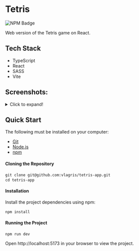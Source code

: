 # Tetris

<p>
    <img alt="NPM Badge" src="https://img.shields.io/badge/v10.2.3-green?label=npm&color=blue">
</p>

<p>
    Web version of the Tetris game on React.
</p>


## Tech Stack
- TypeScript
- React
- SASS
- Vite


## Screenshots:
<details>
    <summary>Click to expand!</summary>
    <div align="center"> 
        <img alt="Start Game" src="https://github.com/vlagris/tetris/blob/main/screenshots/start-game.jpg">
        <p><i>Start Game</i></p>
        <img alt="Gameplay" src="https://github.com/vlagris/tetris/blob/main/screenshots/gameplay.jpg">
        <p><i>Game play</i></p>
        <img alt="Start Game" src="https://github.com/vlagris/tetris/blob/main/screenshots/game-over.jpg">
        <p><i>Game Over</i></p>
        <img alt="Start Game" src="https://github.com/vlagris/tetris/blob/main/screenshots/paused.jpg">
        <p><i>Paused</i></p>
        <img alt="Start Game" src="https://github.com/vlagris/tetris/blob/main/screenshots/help.jpg">
        <p><i>Help</i></p>
    </div>
</details>


## Quick Start

The following must be installed on your computer:
- [Git](https://git-scm.com/)
- [Node.js](https://nodejs.org/en)
- [npm](https://www.npmjs.com/)


#### Cloning the Repository
```
git clone git@github.com:vlagris/tetris-app.git
cd tetris-app
```

#### Installation
Install the project dependencies using npm:
```
npm install
```

#### Running the Project
```
npm run dev
```
Open http://localhost:5173 in your browser to view the project.



